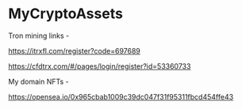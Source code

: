 # MyCryptoAssets
Tron mining links -

https://itrxfl.com/register?code=697689

https://cfdtrx.com/#/pages/login/register?id=53360733

My domain NFTs -

https://opensea.io/0x965cbab1009c39dc047f31f95311fbcd454ffe43

